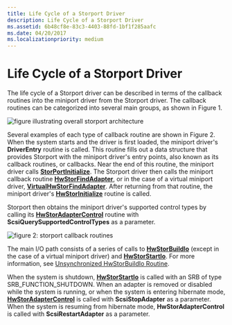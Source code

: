 ```yaml
---
title: Life Cycle of a Storport Driver
description: Life Cycle of a Storport Driver
ms.assetid: 6b48cf8e-83c3-4403-88fd-1bf1f285aafc
ms.date: 04/20/2017
ms.localizationpriority: medium
---
```


# Life Cycle of a Storport Driver


The life cycle of a Storport driver can be described in terms of the callback routines into the miniport driver from the Storport driver. The callback routines can be categorized into several main groups, as shown in Figure 1.

![figure illustrating overall storport architecture](images/storport-1.png)

Several examples of each type of callback routine are shown in Figure 2. When the system starts and the driver is first loaded, the miniport driver's **DriverEntry** routine is called. This routine fills out a data structure that provides Storport with the miniport driver's entry points, also known as its callback routines, or callbacks. Near the end of this routine, the miniport driver calls [**StorPortInitialize**](https://docs.microsoft.com/windows-hardware/drivers/ddi/storport/nf-storport-storportinitialize). The Storport driver then calls the miniport callback routine [**HwStorFindAdapter**](https://docs.microsoft.com/windows-hardware/drivers/ddi/storport/nc-storport-hw_find_adapter), or in the case of a virtual miniport driver, [**VirtualHwStorFindAdapter**](https://docs.microsoft.com/windows-hardware/drivers/ddi/storport/nc-storport-virtual_hw_find_adapter). After returning from that routine, the miniport driver's [**HwStorInitialize**](https://docs.microsoft.com/windows-hardware/drivers/ddi/storport/nc-storport-hw_initialize) routine is called.

Storport then obtains the miniport driver's supported control types by calling its [**HwStorAdapterControl**](https://docs.microsoft.com/windows-hardware/drivers/ddi/storport/nc-storport-hw_adapter_control) routine with **ScsiQuerySupportedControlTypes** as a parameter.

![figure 2: storport callback routines](images/storport-2.png)

The main I/O path consists of a series of calls to [**HwStorBuildIo**](https://docs.microsoft.com/windows-hardware/drivers/ddi/storport/nc-storport-hw_buildio) (except in the case of a virtual miniport driver) and [**HwStorStartIo**](https://docs.microsoft.com/windows-hardware/drivers/ddi/storport/nc-storport-hw_startio). For more information, see [Unsynchronized HwStorBuildIo Routine](unsynchronized-hwstorbuildio-routine.md).

When the system is shutdown, [**HwStorStartIo**](https://docs.microsoft.com/windows-hardware/drivers/ddi/storport/nc-storport-hw_startio) is called with an SRB of type SRB\_FUNCTION\_SHUTDOWN. When an adapter is removed or disabled while the system is running, or when the system is entering hibernate mode, [**HwStorAdapterControl**](https://docs.microsoft.com/windows-hardware/drivers/ddi/storport/nc-storport-hw_adapter_control) is called with **ScsiStopAdapter** as a parameter. When the system is resuming from hibernate mode, **HwStorAdapterControl** is called with **ScsiRestartAdapter** as a parameter.

 

 




